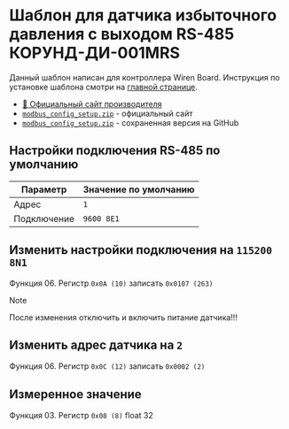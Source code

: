 # Шаблон для датчика избыточного давления с выходом RS-485 КОРУНД-ДИ-001MRS
Данный шаблон написан для контроллера Wiren Board. Инструкция по установке шаблона смотри на [главной странице](https://github.com/SmithLEDs/wirenboard#установка-шаблонов-в-контроллер).
* [📄 Официальный сайт производителя](https://stenli.ru/korund-di-001mrs?ysclid=mgf6fkn7bn85177845#shop2-tabs-2)
* [`modbus_config_setup.zip`](https://stenli.ru/f/modbus_config_setup.zip) - официальный сайт
* [`modbus_config_setup.zip`](https://github.com/SmithLEDs/wb-template_KORUND-DI-001MRS/blob/main/modbus_config_setup.zip) - сохраненная версия на GitHub

## Настройки подключения RS-485 по умолчанию
| Параметр      | Значение по умолчанию |
| ------------- | --------------------- |
| Адрес         | `1`                   |
| Подключение   | `9600 8E1`            |

## Изменить настройки подключения на `115200 8N1`
Функция 06. Регистр `0x0A (10)` записать `0x0107 (263)`
> [!NOTE]
> После изменения отключить и включить питание датчика!!!

## Изменить адрес датчика на `2`
Функция 06. Регистр `0x0C (12)` записать `0x0002 (2)`

## Измеренное значение
Функция 03. Регистр `0x08 (8)` float 32
